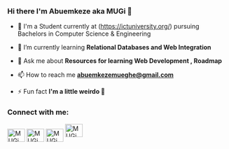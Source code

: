 ### Hi there I'm Abuemkeze aka MUGi 👋

- 🏫 I'm a Student currently at (https://ictuniversity.org/) pursuing Bachelors in Computer Science & Engineering
- 🌱 I’m currently learning **Relational Databases and Web Integration**

- 💬 Ask me about **Resources for learning Web Development , Roadmap**

- 📫 How to reach me **abuemkezemueghe@gmail.com**

- ⚡ Fun fact **I'm a little weirdo 🤣**

<h3 align="left">Connect with me:</h3>
<p align="left">
<a href="https://twitter.com/abuemkeze" target="blank"><img align="center" src="https://raw.githubusercontent.com/rahuldkjain/github-profile-readme-generator/master/src/images/icons/Social/twitter.svg" alt="MUGi" height="30" width="40" /></a>
<a href="https://linkedin.com/in/abuemkeze-mueghe-388471200" target="blank"><img align="center" src="https://raw.githubusercontent.com/rahuldkjain/github-profile-readme-generator/master/src/images/icons/Social/linked-in-alt.svg" alt="MUGi" height="30" width="40" /></a>
<a href="https://stackoverflow.com/users/16842850/abuemkeze-mueghe" target="blank"><img align="center" src="https://github.com/rahuldkjain/github-profile-readme-generator/blob/master/src/images/icons/Social/stack-overflow.svg" alt="MUGi" height="30" width="40" /></a>
<a href="https://www.facebook.com/mueghe.abuemkezechu" target="blank"><img align="center scr="https://github.com/rahuldkjain/github-profile-readme-generator/blob/master/src/images/icons/Social/facebook-alt.svg" alt="MUGi" height="30" width="40"/></a>
</p>
